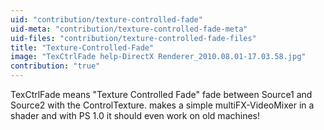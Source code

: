 ```yaml
---
uid: "contribution/texture-controlled-fade"
uid-meta: "contribution/texture-controlled-fade-meta"
uid-files: "contribution/texture-controlled-fade-files"
title: "Texture-Controlled-Fade"
image: "TexCtrlFade help-DirectX Renderer_2010.08.01-17.03.58.jpg"
contribution: "true"
---
```


TexCtrlFade means "Texture Controlled Fade" fade between Source1 and Source2 with the ControlTexture. makes a simple multiFX-VideoMixer in a shader and with PS 1.0 it should even work on old machines!